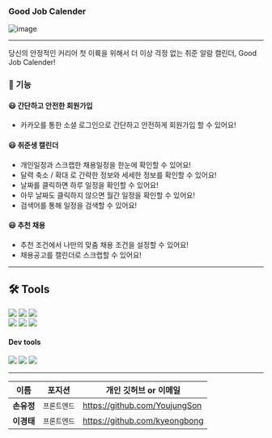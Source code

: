 
### Good Job Calender


![image](https://user-images.githubusercontent.com/88040809/182533141-e3949f4e-c48a-4261-816c-f0e5d32145c8.png)

---
당신의 안정적인 커리어 첫 이륙을 위해서 더 이상 걱정 없는 취준 알람 캘린더, Good Job Calender!
### 🚀 기능

#### 😃 간단하고 안전한 회원가입

- 카카오를 통한 소셜 로그인으로 간단하고 안전하게 회원가입 할 수 있어요!

#### 😃 취준생 캘린더

- 개인일정과 스크랩한 채용일정을 한눈에 확인할 수 있어요!
- 달력 축소 / 확대 로 간략한 정보와 세세한 정보를 확인할 수 있어요!
- 날짜를 클릭하면 하루 일정을 확인할 수 있어요!
- 아무 날짜도 클릭하지 않으면 월간 일정을 확인할 수 있어요!
- 검색어를 통해 일정을 검색할 수 있어요!

#### 😃 추천 채용

- 추천 조건에서 나만의 맞춤 채용 조건을 설정할 수 있어요!
- 채용공고를 캘린더로 스크랩할 수 있어요!
<hr/>

## 🛠 Tools

<p>
  <img src="https://img.shields.io/badge/javascript-F7DF1E?style=for-the-badge&logo=javascript&logoColor=white">
  <img src="https://img.shields.io/badge/html-E34F26?style=for-the-badge&logo=html5&logoColor=white">
  <img src="https://img.shields.io/badge/css-1572B6?style=for-the-badge&logo=css3&logoColor=white">
  <br>
  <img src="https://img.shields.io/badge/React-61DAFB?style=for-the-badge&logo=React&logoColor=black">
  <img src="https://img.shields.io/badge/redux-764ABC?style=for-the-badge&logo=redux&logoColor=black">
  <img src="https://img.shields.io/badge/React_Router-CA4245?style=for-the-badge&logo=react-router&logoColor=white">
</p>

#### Dev tools

<p> 
  <img src="https://img.shields.io/badge/Visual%20Studio%20Code-0078d7.svg?style=for-the-badge&logo=visual-studio-code&logoColor=white">
  <img src="https://img.shields.io/badge/git-%23F05033.svg?style=for-the-badge&logo=git&logoColor=white">
  <img src="https://img.shields.io/badge/github-%23121011.svg?style=for-the-badge&logo=github&logoColor=white">
<br>

<hr>

| 이름       | 포지션       | 개인 깃허브 or 이메일          |
| ---------- | ------------ | ------------------------------ |
| **손유정** | `프론트엔드` | https://github.com/YoujungSon |
| **이경태** | `프론트엔드` | https://github.com/kyeongbong |


